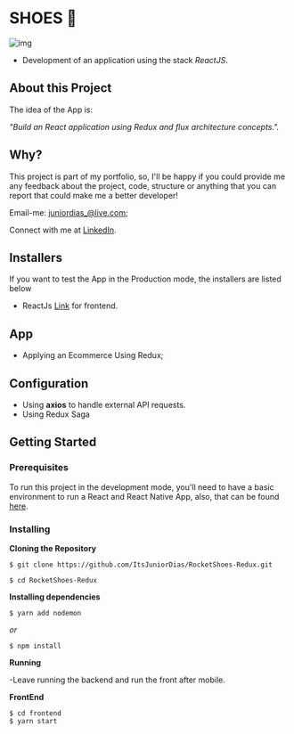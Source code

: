 # SHOES  💠
![img](https://user-images.githubusercontent.com/50254416/68608133-f0cd2780-0490-11ea-8304-6907c91e07aa.png)
 - Development of an application using the stack  *ReactJS*.
 
 ## About this Project

The idea of the App is:

_"Build an React application using Redux and flux architecture concepts."._
 
## Why?
This project is part of my portfolio, so, I'll be happy if you could provide me any feedback about the project, code, structure or anything that you can report that could make me a better developer!

Email-me: juniordias_@live.com;

Connect with me at [LinkedIn](https://www.linkedin.com/in/alexandre-junior-236894190/).

## Installers
If you want to test the App in the Production mode, the installers are listed below

- ReactJs [Link](https://reactjs.org/docs/getting-started.html) for frontend.


## App
 - Applying an Ecommerce Using Redux;
 
## Configuration
- Using **axios** to handle external API requests.
- Using Redux Saga 

## Getting Started

### Prerequisites

To run this project in the development mode, you'll need to have a basic environment to run a React and React Native App, also,  that can be found [here](https://facebook.github.io/react-native/docs/getting-started).

### Installing

**Cloning the Repository**

```
$ git clone https://github.com/ItsJuniorDias/RocketShoes-Redux.git

$ cd RocketShoes-Redux
```

**Installing dependencies**

```
$ yarn add nodemon
```

_or_

```
$ npm install
```
**Running**

-Leave running the backend and run the front after mobile.

**FrontEnd**

```
$ cd frontend
$ yarn start
```
